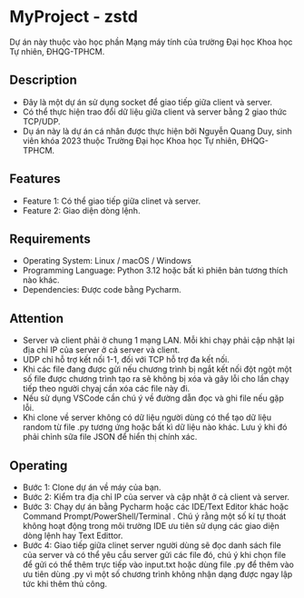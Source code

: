 # MyProject - zstd 
Dự án này thuộc vào học phần Mạng máy tính của trường Đại học Khoa học Tự nhiên,  ĐHQG-TPHCM.

## Description
- Đây là một dự án sử dụng socket để giao tiếp giữa client và server.
- Có thể thực hiện trao đổi dữ liệu giữa client và server bằng 2 giao thức TCP/UDP.
- Dụ án này là dự án cá nhân được thực hiện bởi Nguyễn Quang Duy, sinh viên khóa 2023 thuộc Trường Đại học Khoa học Tự nhiên, ĐHQG-TPHCM.

## Features
- Feature 1: Có thể giao tiếp giữa clinet và server.
- Feature 2: Giao diện dòng lệnh.

## Requirements
- Operating System: Linux / macOS / Windows
- Programming Language: Python 3.12 hoặc bất kì phiên bản tương thích nào khác.
- Dependencies: Được code bằng Pycharm.

## Attention
- Server và client phải ở chung 1 mạng LAN. Mỗi khi chạy phải cập nhật lại địa chỉ IP của server ở cả server và client.
- UDP chỉ hỗ trợ kết nối 1-1, đối với TCP hỗ trợ đa kết nối.
- Khi các file đang được gửi nếu chương trình bị ngắt kết nối đột ngột một số file được chương trình tạo ra sẽ không bị xóa và gây lỗi cho lần chạy tiếp theo người chyaj cần xóa các file này đi.
- Nếu sử dụng VSCode cần chú ý về đường dẫn đọc và ghi file nếu gặp lỗi.
- Khi clone về server không có dữ liệu người dùng có thể tạo dữ liệu random từ file .py tương ứng hoặc bất kì dữ liệu nào khác. Lưu ý khi đó phải chỉnh sữa file JSON để hiển thị chính xác.

## Operating
- Bước 1: Clone dự án về máy của bạn.
- Bước 2: Kiểm tra địa chỉ IP của server và cập nhật ở cả client và server.
- Bước 3: Chạy dự án bằng Pycharm hoặc các IDE/Text Editor khác hoặc Command Prompt/PowerShell/Terminal . Chú ý rằng một số kí tự thoát không hoạt động trong môi trường IDE ưu tiên sử dụng các giao diện dòng lệnh hay Text Edittor.
- Bước 4: Giao tiếp giữa clinet server người dùng sẽ đọc danh sách file của server và có thể yêu cầu server gửi các file đó, chú ý khi chọn file để gửi có thể thêm trực tiếp vào input.txt hoặc dùng file .py để thêm vào ưu tiên dùng .py vì một số chương trình không nhận dạng được ngay lập tức khi thêm thủ công.
